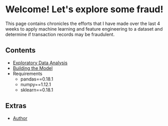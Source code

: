 # Welcome! Let's explore some fraud!

This page contains chronicles the efforts that I have made over the last 4 weeks to apply machine learning and feature engineering to a dataset and determine if transaction records may be fraudulent.

## Contents

- [Exploratory Data Analysis](https://rouest.github.io/EDA)
- [Building the Model](https://rouest.github.io/Model)
- Requirements
    - pandas==0.18.1
    - numpy==1.12.1
    - sklearn==0.18.1

## Extras

- [Author](https://www.linkedin.com/in/robbywest/)



